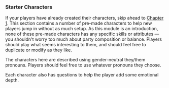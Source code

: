 ### Starter Characters

If your players have already created their characters, skip ahead to [Chapter 1](101-road-to-mothers-watch.md).
This section contains a number of pre-made characters to help new players jump in without as much setup.
As this module is an introduction, none of these pre-made characters has any specific skills or attributes — you shouldn't worry too much about party composition or balance.
Players should play what seems interesting to them, and should feel free to duplicate or modify as they like.

The characters here are described using gender-neutral they/them pronouns.
Players should feel free to use whatever pronouns they choose.

Each character also has questions to help the player add some emotional depth.
